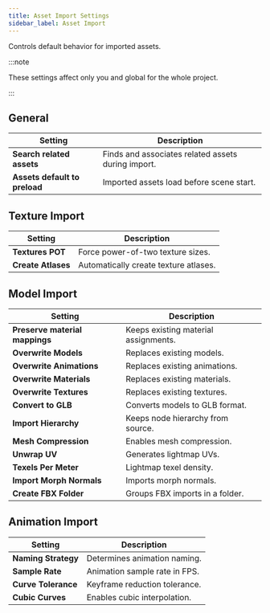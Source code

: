 ```yaml
---
title: Asset Import Settings
sidebar_label: Asset Import
---
```


Controls default behavior for imported assets.

:::note

These settings affect only you and global for the whole project.

:::

## General

| Setting | Description |
| --- | --- |
| **Search related assets** | Finds and associates related assets during import. |
| **Assets default to preload** | Imported assets load before scene start. |

## Texture Import

| Setting | Description |
| --- | --- |
| **Textures POT** | Force power-of-two texture sizes. |
| **Create Atlases** | Automatically create texture atlases. |

## Model Import

| Setting | Description |
| --- | --- |
| **Preserve material mappings** | Keeps existing material assignments. |
| **Overwrite Models** | Replaces existing models. |
| **Overwrite Animations** | Replaces existing animations. |
| **Overwrite Materials** | Replaces existing materials. |
| **Overwrite Textures** | Replaces existing textures. |
| **Convert to GLB** | Converts models to GLB format. |
| **Import Hierarchy** | Keeps node hierarchy from source. |
| **Mesh Compression** | Enables mesh compression. |
| **Unwrap UV** | Generates lightmap UVs. |
| **Texels Per Meter** | Lightmap texel density. |
| **Import Morph Normals** | Imports morph normals. |
| **Create FBX Folder** | Groups FBX imports in a folder. |

## Animation Import

| Setting | Description |
| --- | --- |
| **Naming Strategy** | Determines animation naming. |
| **Sample Rate** | Animation sample rate in FPS. |
| **Curve Tolerance** | Keyframe reduction tolerance. |
| **Cubic Curves** | Enables cubic interpolation. |
